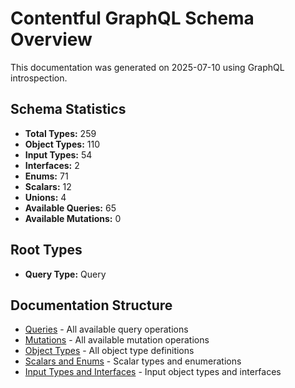 # Contentful GraphQL Schema Overview

This documentation was generated on 2025-07-10 using GraphQL introspection.

## Schema Statistics

- **Total Types:** 259
- **Object Types:** 110
- **Input Types:** 54
- **Interfaces:** 2
- **Enums:** 71
- **Scalars:** 12
- **Unions:** 4
- **Available Queries:** 65
- **Available Mutations:** 0

## Root Types

- **Query Type:** Query

## Documentation Structure

- [Queries](./queries.md) - All available query operations
- [Mutations](./mutations.md) - All available mutation operations
- [Object Types](./object-types.md) - All object type definitions
- [Scalars and Enums](./scalars-enums.md) - Scalar types and enumerations
- [Input Types and Interfaces](./input-types-interfaces.md) - Input object types and interfaces

